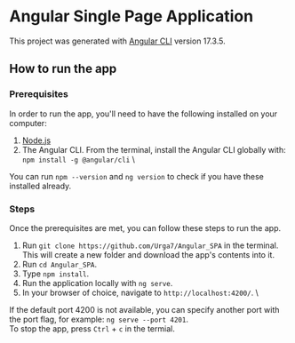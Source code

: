 # Angular Single Page Application
This project was generated with [Angular CLI](https://github.com/angular/angular-cli) version 17.3.5.

## How to run the app

### Prerequisites
In order to run the app, you'll need to have the following installed on your computer:
1. [Node.js](https://nodejs.org/en)
2. The Angular CLI. From the terminal, install the Angular CLI globally with: `npm install -g @angular/cli` \

You can run `npm --version` and `ng version` to check if you have these installed already.

### Steps
Once the prerequisites are met, you can follow these steps to run the app.
1. Run `git clone https://github.com/Urga7/Angular_SPA` in the terminal. This will create a new folder and download the app's contents into it.
2. Run `cd Angular_SPA`.
3. Type `npm install`.
4. Run the application locally with `ng serve`.
5. In your browser of choice, navigate to `http://localhost:4200/`. \

If the default port 4200 is not available, you can specify another port with the port flag, for example: `ng serve --port 4201`. \
To stop the app, press `Ctrl` + `c` in the termial.
